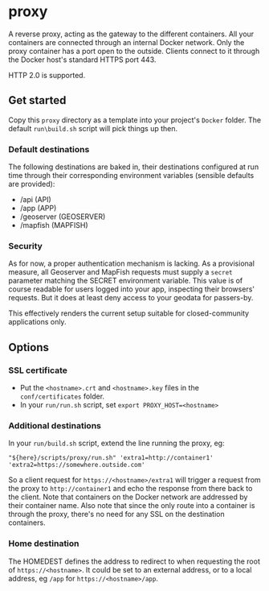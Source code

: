# proxy

A reverse proxy, acting as the gateway to the different containers. All your containers are connected through an internal Docker network. Only the proxy container has a port open to the outside. Clients connect to it through the Docker host's standard HTTPS port 443.

HTTP 2.0 is supported.

## Get started

Copy this `proxy` directory as a template into your project's `Docker` folder. The default `run\build.sh` script will pick things up then.

### Default destinations

The following destinations are baked in, their destinations configured at run time through their corresponding environment variables (sensible defaults are provided):

- /api (API)
- /app (APP)
- /geoserver (GEOSERVER)
- /mapfish (MAPFISH)

### Security

As for now, a proper authentication mechanism is lacking. As a provisional measure, all Geoserver and MapFish requests must supply a `secret` parameter matching the SECRET environment variable. This value is of course readable for users logged into your app, inspecting their browsers' requests. But it does at least deny access to your geodata for passers-by.

This effectively renders the current setup suitable for closed-community applications only.

## Options

### SSL certificate

- Put the `<hostname>.crt` and `<hostname>.key` files in the `conf/certificates` folder.
- In your `run/run.sh` script, set `export PROXY_HOST=<hostname>`

### Additional destinations

In your `run/build.sh` script, extend the line running the proxy, eg:
```
"${here}/scripts/proxy/run.sh" 'extra1=http://container1' 'extra2=https://somewhere.outside.com'
```
So a client request for `https://<hostname>/extra1` will trigger a request from the proxy to `http://container1` and echo the response from there back to the client. Note that containers on the Docker network are addressed by their container name. Also note that since the only route into a container is through the proxy, there's no need for any SSL on the destination containers.

### Home destination
The HOMEDEST defines the address to redirect to when requesting the root of `https://<hostname>`. It could be set to an external address, or to a local address, eg `/app` for `https://<hostname>/app`.
